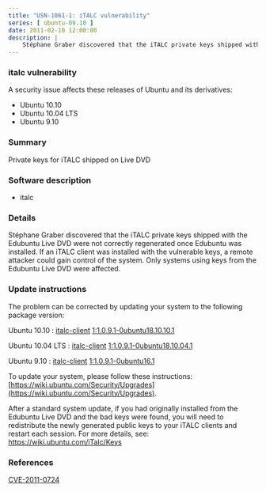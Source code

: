```yaml
---
title: "USN-1061-1: iTALC vulnerability"
series: [ ubuntu-09.10 ]
date: 2011-02-10 12:00:00
description: |
    Stéphane Graber discovered that the iTALC private keys shipped with the Edubuntu Live DVD were not correctly regenerated once Edubuntu was installed. If an iTALC client was installed with the vulnerable keys, a remote attacker could gain control of the system. Only systems using keys from the Edubuntu Live DVD were affected. 
--- 
```

 
### italc vulnerability

A security issue affects these releases of Ubuntu and its derivatives:

* Ubuntu 10.10
* Ubuntu 10.04 LTS
* Ubuntu 9.10

### Summary

Private keys for iTALC shipped on Live DVD 

### Software description

* italc 

### Details

Stéphane Graber discovered that the iTALC private keys shipped with the Edubuntu Live DVD were not correctly regenerated once Edubuntu was installed. If an iTALC client was installed with the vulnerable keys, a remote attacker could gain control of the system. Only systems using keys from the Edubuntu Live DVD were affected. 

### Update instructions

The problem can be corrected by updating your system to the following package version:

Ubuntu 10.10
 : [italc-client](https://launchpad.net/ubuntu/+source/italc) <span> [1:1.0.9.1-0ubuntu18.10.10.1](https://launchpad.net/ubuntu/+source/italc/1:1.0.9.1-0ubuntu18.10.10.1) </span> 

Ubuntu 10.04 LTS
 : [italc-client](https://launchpad.net/ubuntu/+source/italc) <span> [1:1.0.9.1-0ubuntu18.10.04.1](https://launchpad.net/ubuntu/+source/italc/1:1.0.9.1-0ubuntu18.10.04.1) </span> 

Ubuntu 9.10
 : [italc-client](https://launchpad.net/ubuntu/+source/italc) <span> [1:1.0.9.1-0ubuntu16.1](https://launchpad.net/ubuntu/+source/italc/1:1.0.9.1-0ubuntu16.1) </span> 

To update your system, please follow these instructions: [https://wiki.ubuntu.com/Security/Upgrades](https://wiki.ubuntu.com/Security/Upgrades).

After a standard system update, if you had originally installed from the Edubuntu Live DVD and the bad keys were found, you will need to redistribute the newly generated public keys to your iTALC clients and restart each session. For more details, see: https://wiki.ubuntu.com/iTalc/Keys 

### References

 [CVE-2011-0724](http://people.ubuntu.com/~ubuntu-security/cve/CVE-2011-0724)
 
